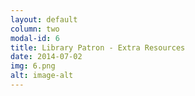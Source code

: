 ```yaml
---
layout: default
column: two
modal-id: 6
title: Library Patron - Extra Resources
date: 2014-07-02
img: 6.png
alt: image-alt
---
```

